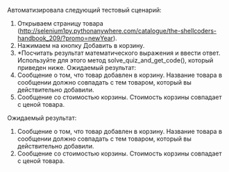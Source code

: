 Автоматизировала следующий тестовый сценарий: 
1) Открываем страницу товара (http://selenium1py.pythonanywhere.com/catalogue/the-shellcoders-handbook_209/?promo=newYear).
2) Нажимаем на кнопку Добавить в корзину.
3) *Посчитать результат математического выражения и ввести ответ. Используйте для этого метод solve_quiz_and_get_code(), который приведен ниже. 
Ожидаемый результат: 
1) Сообщение о том, что товар добавлен в корзину. Название товара в сообщении должно совпадать с тем товаром, который вы действительно добавили.
2) Сообщение со стоимостью корзины. Стоимость корзины совпадает с ценой товара. 

Ожидаемый результат: 
1) Сообщение о том, что товар добавлен в корзину. Название товара в сообщении должно совпадать с тем товаром, который вы действительно добавили.
2) Сообщение со стоимостью корзины. Стоимость корзины совпадает с ценой товара. 
